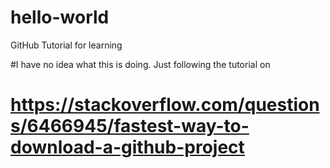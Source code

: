 # hello-world
GitHub Tutorial for learning

#I have no idea what this is doing. Just following the tutorial on
# https://stackoverflow.com/questions/6466945/fastest-way-to-download-a-github-project
